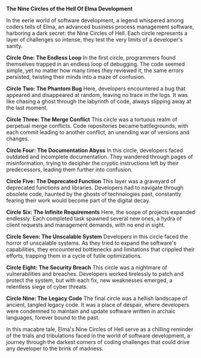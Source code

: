 **The Nine Circles of the Hell Of Elma Development**

In the eerie world of software development, a legend whispered among coders tells of Elma, an advanced business process management software, harboring a dark secret: the Nine Circles of Hell. Each circle represents a layer of challenges so intense, they test the very limits of a developer's sanity.

**Circle One: The Endless Loop**
In the first circle, programmers found themselves trapped in an endless loop of debugging. The code seemed simple, yet no matter how many times they reviewed it, the same errors persisted, twisting their minds into a maze of confusion.

**Circle Two: The Phantom Bug**
Here, developers encountered a bug that appeared and disappeared at random, leaving no trace in the logs. It was like chasing a ghost through the labyrinth of code, always slipping away at the last moment.

**Circle Three: The Merge Conflict**
This circle was a tortuous realm of perpetual merge conflicts. Code repositories became battlegrounds, with each commit leading to another conflict, an unending war of versions and changes.

**Circle Four: The Documentation Abyss**
In this circle, developers faced outdated and incomplete documentation. They wandered through pages of misinformation, trying to decipher the cryptic instructions left by their predecessors, leading them further into confusion.

**Circle Five: The Deprecated Function**
This layer was a graveyard of deprecated functions and libraries. Developers had to navigate through obsolete code, haunted by the ghosts of technologies past, constantly fearing their work would become part of the digital decay.

**Circle Six: The Infinite Requirements**
Here, the scope of projects expanded endlessly. Each completed task spawned several new ones, a hydra of client requests and management demands, with no end in sight.

**Circle Seven: The Unscalable System**
Developers in this circle faced the horror of unscalable systems. As they tried to expand the software's capabilities, they encountered bottlenecks and limitations that crippled their efforts, trapping them in a cycle of futile optimizations.

**Circle Eight: The Security Breach**
This circle was a nightmare of vulnerabilities and breaches. Developers worked tirelessly to patch and protect the system, but with each fix, new weaknesses emerged, a relentless siege of cyber threats.

**Circle Nine: The Legacy Code**
The final circle was a hellish landscape of ancient, tangled legacy code. It was a place of despair, where developers were condemned to maintain and update software written in archaic languages, forever bound to the past.

In this macabre tale, Elma's Nine Circles of Hell serve as a chilling reminder of the trials and tribulations faced in the world of software development, a journey through the darkest corners of coding challenges that could drive any developer to the brink of madness.